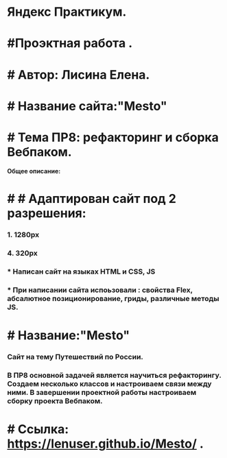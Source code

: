 
# **Яндекс Практикум.** 
# #Проэктная работа .
# # Автор: Лисина Елена.
# # Название сайта:**"Mesto"** 
# # Тема ПР8: рефакторинг и сборка Вебпаком.




**Общее описание:**

 # # # Адаптирован сайт под 2 разрешения:
 ### 1. 1280px
 ### 4. 320px 


### * Написан сайт на языках HTML и CSS, JS
### * При написании сайта испоьзовали : свойства Flex, абсалютное  позиционирование, гриды, различные методы JS.

# # **Название:"Mesto"** 
### Сайт на тему Путешествий по России.
### В ПР8 основной задачей является научиться рефакторингу. Создаем несколько классов и настроиваем связи между ними. В завершении проектной работы настроиваем сборку проекта Вебпаком.



# # Ссылка:   https://lenuser.github.io/Mesto/ .



